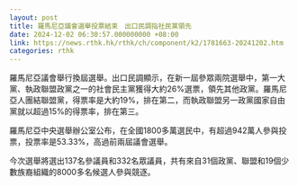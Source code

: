 ```yaml
---
layout: post
title: 羅馬尼亞議會選舉投票結束　出口民調指社民黨領先
date: 2024-12-02 06:30:57.000000000 +08:00
link: https://news.rthk.hk/rthk/ch/component/k2/1781663-20241202.htm
categories: rthk
---
```


羅馬尼亞議會舉行換屆選舉。出口民調顯示，在新一屆參眾兩院選舉中，第一大黨、執政聯盟政黨之一的社會民主黨獲得大約26%選票，領先其他政黨。羅馬尼亞人團結聯盟黨，得票率是大約19%，排在第二，而執政聯盟另一政黨國家自由黨就以超過15%的得票率，排在第三。

羅馬尼亞中央選舉辦公室公布，在全國1800多萬選民中，有超過942萬人參與投票，投票率是53.33%，高過前兩屆議會選舉。

今次選舉將選出137名參議員和332名眾議員，共有來自31個政黨、聯盟和19個少數族裔組織的8000多名候選人參與競逐。
